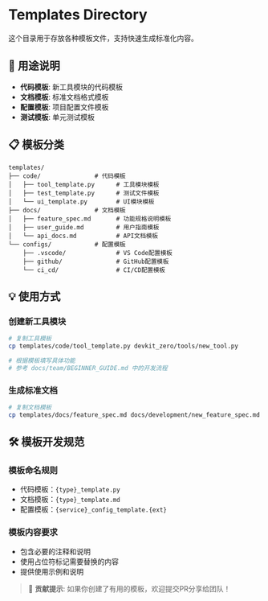# Templates Directory

这个目录用于存放各种模板文件，支持快速生成标准化内容。

## 📁 用途说明
- **代码模板**: 新工具模块的代码模板
- **文档模板**: 标准文档格式模板
- **配置模板**: 项目配置文件模板
- **测试模板**: 单元测试模板

## 📋 模板分类
```
templates/
├── code/               # 代码模板
│   ├── tool_template.py      # 工具模块模板
│   ├── test_template.py      # 测试文件模板
│   └── ui_template.py        # UI模块模板
├── docs/               # 文档模板
│   ├── feature_spec.md       # 功能规格说明模板
│   ├── user_guide.md         # 用户指南模板
│   └── api_docs.md           # API文档模板
└── configs/            # 配置模板
    ├── .vscode/              # VS Code配置模板
    ├── github/               # GitHub配置模板
    └── ci_cd/                # CI/CD配置模板
```

## 💡 使用方式

### 创建新工具模块
```bash
# 复制工具模板
cp templates/code/tool_template.py devkit_zero/tools/new_tool.py

# 根据模板填写具体功能
# 参考 docs/team/BEGINNER_GUIDE.md 中的开发流程
```

### 生成标准文档
```bash
# 复制文档模板
cp templates/docs/feature_spec.md docs/development/new_feature_spec.md
```

## 🛠️ 模板开发规范

### 模板命名规则
- 代码模板：`{type}_template.py`
- 文档模板：`{type}_template.md`  
- 配置模板：`{service}_config_template.{ext}`

### 模板内容要求
- 包含必要的注释和说明
- 使用占位符标记需要替换的内容
- 提供使用示例和说明

> 📝 **贡献提示**: 如果你创建了有用的模板，欢迎提交PR分享给团队！